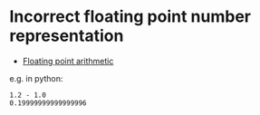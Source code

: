 # Incorrect floating point number representation

* [Floating point arithmetic](https://en.wikipedia.org/wiki/Floating-point_arithmetic)

e.g. in python:

```
1.2 - 1.0
0.19999999999999996
```


